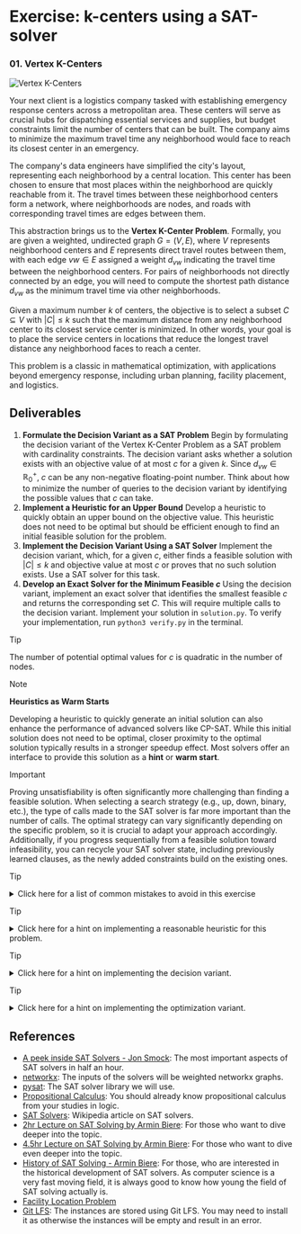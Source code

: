 # Exercise: k-centers using a SAT-solver

### 01. Vertex K-Centers

![Vertex K-Centers](./.figures/dalle-kcentre.png)

Your next client is a logistics company tasked with establishing emergency
response centers across a metropolitan area. These centers will serve as crucial
hubs for dispatching essential services and supplies, but budget constraints
limit the number of centers that can be built. The company aims to minimize the
maximum travel time any neighborhood would face to reach its closest center in
an emergency.

The company's data engineers have simplified the city's layout, representing
each neighborhood by a central location. This center has been chosen to ensure
that most places within the neighborhood are quickly reachable from it. The
travel times between these neighborhood centers form a network, where
neighborhoods are nodes, and roads with corresponding travel times are edges
between them.

This abstraction brings us to the **Vertex K-Center Problem**. Formally, you are
given a weighted, undirected graph $G = (V, E)$, where $V$ represents
neighborhood centers and $E$ represents direct travel routes between them, with
each edge $vw \in E$ assigned a weight $d_{vw}$ indicating the travel time
between the neighborhood centers. For pairs of neighborhoods not directly
connected by an edge, you will need to compute the shortest path distance
$d_{vw}$ as the minimum travel time via other neighborhoods.

Given a maximum number $k$ of centers, the objective is to select a subset
$C \subseteq V$ with $|C| \leq k$ such that the maximum distance from any
neighborhood center to its closest service center is minimized. In other words,
your goal is to place the service centers in locations that reduce the longest
travel distance any neighborhood faces to reach a center.

This problem is a classic in mathematical optimization, with applications beyond
emergency response, including urban planning, facility placement, and logistics.

## Deliverables

1. **Formulate the Decision Variant as a SAT Problem** Begin by formulating the
   decision variant of the Vertex K-Center Problem as a SAT problem with
   cardinality constraints. The decision variant asks whether a solution exists
   with an objective value of at most $c$ for a given $k$. Since
   $d_{vw} \in \mathbb{R}^+_0$, $c$ can be any non-negative floating-point
   number. Think about how to minimize the number of queries to the decision
   variant by identifying the possible values that $c$ can take.
2. **Implement a Heuristic for an Upper Bound** Develop a heuristic to quickly
   obtain an upper bound on the objective value. This heuristic does not need to
   be optimal but should be efficient enough to find an initial feasible
   solution for the problem.
3. **Implement the Decision Variant Using a SAT Solver** Implement the decision
   variant, which, for a given $c$, either finds a feasible solution with
   $|C| \leq k$ and objective value at most $c$ or proves that no such solution
   exists. Use a SAT solver for this task.
4. **Develop an Exact Solver for the Minimum Feasible $c$** Using the decision
   variant, implement an exact solver that identifies the smallest feasible $c$
   and returns the corresponding set $C$. This will require multiple calls to
   the decision variant. Implement your solution in `solution.py`. To verify
   your implementation, run `python3 verify.py` in the terminal.

> [!TIP]
>
> The number of potential optimal values for $c$ is quadratic in the number of
> nodes.

> [!NOTE]
>
> **Heuristics as Warm Starts**
>
> Developing a heuristic to quickly generate an initial solution can also
> enhance the performance of advanced solvers like CP-SAT. While this initial
> solution does not need to be optimal, closer proximity to the optimal solution
> typically results in a stronger speedup effect. Most solvers offer an
> interface to provide this solution as a **hint** or **warm start**.

> [!IMPORTANT]
>
> Proving unsatisfiability is often significantly more challenging than finding
> a feasible solution. When selecting a search strategy (e.g., up, down, binary,
> etc.), the type of calls made to the SAT solver is far more important than the
> number of calls. The optimal strategy can vary significantly depending on the
> specific problem, so it is crucial to adapt your approach accordingly.
> Additionally, if you progress sequentially from a feasible solution toward
> infeasibility, you can recycle your SAT solver state, including previously
> learned clauses, as the newly added constraints build on the existing ones.

> [!TIP]
>
> <details>
> <summary>Click here for a list of common mistakes to avoid in this exercise</summary>
>
> 1. **Not reducing the search space with every new incumbent** Remember that
>    when the decision variant returns a solution, the objective value of the
>    solution is a valid upper bound for the optimization variant, not just the
>    objective you have been looking for.
> 2. **Encoding Shortest Paths within the SAT Formulation** A common error is
>    attempting to let the SAT solver compute shortest paths as part of the
>    solution. Remember, the SAT solver is not meant to handle shortest-path
>    computations. It is absolutely fine to preprocess the graph and compute all
>    shortest paths before formulating the SAT constraints, as path lengths are
>    not part of the decisions in this problem.
> 3. **Overlooking the Center Vertex in Distance Calculations** When identifying
>    which vertices are within a given distance of a potential center, do not
>    forget that the center vertex itself is always within zero distance. Be
>    sure to include the center vertex in the set of reachable vertices within
>    the specified distance.
> 4. **Restricting the Objective Search to Integer Values** Another frequent
>    error is limiting the search for the objective to integer values or
>    attempting to round distances to large integers. The distances may not be
>    integral and rounding can be highly inefficient. Compute the list of
>    possible objective values first and work directly on this list.
>
> </details>

> [!TIP]
>
> <details>
> <summary>Click here for a hint on implementing a reasonable heuristic for this problem.</summary>
>
> Add centers one by one. At each step, select the vertex farthest from all
> already chosen centers. Stop once you have selected $k$ centers. To avoid
> repeatedly computing shortest paths, use `networkx` to precompute all
> distances upfront, e.g., with `nx.all_pairs_dijkstra_path_length`.
>
> </details>

> [!TIP]
>
> <details>
> <summary>Click here for a hint on implementing the decision variant.</summary>
>
> 1. Create a class for your decision solver that offers a `solve` method which
>    either returns a solution or `None` if no solution exists.
> 2. Create a mapping of vertices to variable indices, where each index
>    indicates if the corresponding vertex is selected as a center.
> 3. Add an `atmost` constraint to ensure at most $k$ centers are selected.
> 4. Implement an auxiliary function that, for a vertex $v$ and distance $l$,
>    returns the list of vertices reachable from $v$ within $l$.
> 5. Add a `limit_distance` method to your decision solver. This method should
>    take a distance `l` and enforce, for each vertex, that at least one vertex
>    within the given range (determined by the auxiliary function) is selected
>    as a center. Note that this method can be called repeatedly as long as the
>    `l` is decreasing.
>
> </details>

> [!TIP]
>
> <details>
> <summary>Click here for a hint on implementing the optimization variant.</summary>
>
> 1. Create a sorted list of all potential objective values (distances).
> 2. Run your heuristic to obtain an initial incumbent solution.
> 3. Iterate as follows:
>    1. Discard all distances that are worse than the incumbent solution.
>    2. Take the next best distance and use `limit_distance` to enforce a
>       solution with this maximum distance.
>    3. Solve the decision variant.
>    4. If infeasible, return the current incumbent solution as the optimal
>       solution.
>    5. Otherwise, update the incumbent solution.
>
> </details>

## References

- [A peek inside SAT Solvers - Jon Smock](https://www.youtube.com/watch?v=d76e4hV1iJY):
  The most important aspects of SAT solvers in half an hour.
- [networkx](https://networkx.org/documentation/stable/reference/algorithms/index.html):
  The inputs of the solvers will be weighted networkx graphs.
- [pysat](https://pysathq.github.io/): The SAT solver library we will use.
- [Propositional Calculus](https://en.wikipedia.org/wiki/Propositional_calculus):
  You should already know propositional calculus from your studies in logic.
- [SAT Solvers](https://en.wikipedia.org/wiki/SAT_solver): Wikipedia article on
  SAT solvers.
- [2hr Lecture on SAT Solving by Armin Biere](https://www.youtube.com/watch?v=Emhg0uZnbNg):
  For those who want to dive deeper into the topic.
- [4.5hr Lecture on SAT Solving by Armin Biere](https://www.youtube.com/watch?v=II2RhzwYszQ&list=PLgKuh-lKre12GSaYimhmuTsD-l41VsGQI&index=10):
  For those who want to dive even deeper into the topic.
- [History of SAT Solving - Armin Biere](https://www.youtube.com/live/DU44Y9Pt504?si=D4686hn6mi1E1Ml8):
  For those, who are interested in the historical development of SAT solvers. As
  computer science is a very fast moving field, it is always good to know how
  young the field of SAT solving actually is.
- [Facility Location Problem](https://en.wikipedia.org/wiki/Optimal_facility_location)
- [Git LFS](https://git-lfs.com/): The instances are stored using Git LFS. You
  may need to install it as otherwise the instances will be empty and result in
  an error.
